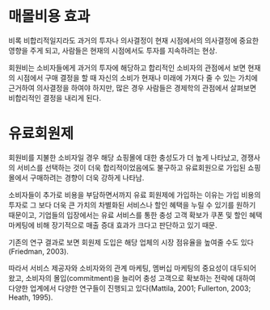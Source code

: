 # **매몰비용 효과**<br/>
비록 비합리적일지라도 과거의 투자나 의사결정이 현재 시점에서의 의사결정에 중요한 영향을 주게 되고, 사람들은 현재의 시점에서도 투자를 지속하려는 현상.<br/>


회원비는 소비자들에게 과거의 투자에 해당하고 합리적인 소비자의 관점에서 보면 현재의 시점에서 구매 결정을 할 때 자신의 소비가 현재나 미래에 가져다 줄 수 있는 가치에 근거하여 의사결정을 하여야 하지만, 많은 경우 사람들은 경제학의 관점에서 살펴보면 비합리적인 결정을 내리게 된다.



# **유료회원제**<br/>
회원비를 지불한 소비자일 경우 해당 쇼핑몰에 대한 충성도가 더 높게 나타났고, 경쟁사의 서비스를 선택하는 것이 더욱 합리적이었음에도 불구하고 유료회원으로 가입된 쇼핑몰에서 구매하려는 경향이 더욱 강하게 나타남.<br/>

소비자들이 추가로 비용을 부담하면서까지 유료 회원제에 가입하는 이유는 가입 비용의 투자로 그 보다 더욱 큰 가치의 차별화된 서비스나 할인 혜택을 누릴 수 있기를 원하기 때문이고, 기업들의 입장에서는 유료 서비스를 통한 충성 고객 확보가 쿠폰 및 할인 혜택 마케팅에 비해 장기적으로 매출 증대 효과가 크다고 판단하고 있기 때문.<br/>

기존의 연구 결과로 보면 회원제 도입은 해당 업체의 시장 점유율을 높여줄 수도 있다(Friedman, 2003).<br/> 

따라서 서비스 제공자와 소비자와의 관계 마케팅, 멤버십 마케팅의 중요성이 대두되어 왔고, 소비자의 몰입(commitment)을 늘리어 충성 고객으로 확보하는 전략에 대하여 다양한 업계에서 다양한 연구들이 진행되고 있다(Mattila, 2001; Fullerton, 2003; Heath, 1995).
